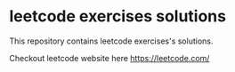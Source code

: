 # leetcode exercises solutions

This repository contains leetcode exercises's solutions.

Checkout leetcode website here https://leetcode.com/ 
